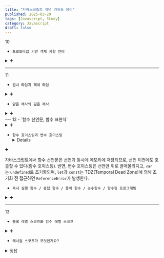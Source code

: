 ```yaml
---
title: "자바스크립트 개념 키워드 정리"
published: 2025-03-20
tags: [Javascript, Study]
category: Javascript
draft: false
---
```


10
-  `프로토타입 기반 객체 지향 언어`
 <details>
<summary>➕</summary>

클래스 기반 객체지향 언어와 다르게 자바스크립트는 프로토타입 기반 객체 지향 언어다.
클래스 기반 객체지향 언어는 클래스를 기반으로 인스턴스를 생성하지만 자바스크립트는 프로토타입 기반이라 더 다양한 방법으로 객체를  생성할 수 있다.

프로토타입 기반 객체지향 언어는 클래스 없이 객체를 직접 생성하고, 다른 객체를 프로토타입으로 상속받아 확장하는 방식을 따른다. 자바스크립트에서는 모든 객체가 `[[Prototype]]` 내부 슬롯을 가지며, 이를 통해 다른 객체의 속성을 상속받을 수 있다. 이를 **프로토타입 체인(Prototype Chain)** 이라고 하며, 객체가 특정 프로퍼티를 찾을 때 **자신에게 없으면 부모(프로토타입) 객체에서 탐색**하는 방식으로 동작한다.

</details>

---
11
 - `원시 타입과 객체 타입`
  <details>
<summary>➕</summary>

원시 타입(Primitive Type)은 값이 직접 저장되며 불변(immutable)한 데이터로, `string`, `number`, `boolean`, `null`, `undefined`, `symbol`, `bigint`가 있다. 

반면, 객체 타입(Object Type)은 **참조(reference)로 저장되며, 가변(mutable)한 특성을 가진다.** 객체, 배열, 함수 등이 이에 해당하며, 한 번 생성된 객체는 메모리 주소를 공유하므로 값 변경이 가능하다.

➕ 객체 타입의 프로퍼티로 원시 타입 값이 할당되면, 객체는 가변적(mutable)이므로 변경될 수 있다. 
그냥 원시 타입 변수의 경우 새로운 값을 할당하면 기존 값이 변경되는 것이 아니라, 새로운 메모리 공간이 생성되어 할당된다.
(원시값과 객체의 값 저장 동작 글 참고)

</details>

- `얕은 복사와 깊은 복사`
 <details>
<summary>➕</summary>

얕은 복사(Shallow Copy)는 객체의 참조값만 복사하여 원본과 동일한 메모리 주소를 공유한다. `Object.assign()`, 전개 연산자(`...`) 등이 얕은 복사를 수행한다. 

깊은 복사(Deep Copy)는 객체 내부의 모든 속성을 새로운 메모리 공간에 복사하는 방식이며, `JSON.parse(JSON.stringify(obj))`, `structuredClone()` 등을 사용하면 원본과 완전히 독립적인 객체를 생성할 수 있다.

</details>
---
12
- `함수 선언문, 함수 표현식`
 <details>
<summary>➕</summary>

함수 선언문(Function Declaration)은 `function func() {}` 형태이며, 
호이스팅 시 함수 전체가 메모리에 저장되어 선언 전에 호출할 수 있다. 

함수 표현식(Function Expression)은 `const func = function() {};`처럼 변수를 할당하는 방식이며, 
호이스팅 시 `undefined`가 할당되어 선언 전에 호출하면 오류가 발생한다.

</details>

- `함수 호이스팅과 변수 호이스팅`
  <details>
<summary>➕</summary>

자바스크립트에서 함수 선언문은 선언과 동시에 메모리에 저장되므로, 선언 이전에도 호출할 수 있다(함수 호이스팅). 
반면, 변수 호이스팅은 선언만 위로 끌어올려지고, `var`는 `undefined`로 초기화되며, `let`과 `const`는 TDZ(Temporal Dead Zone)에 의해 초기화 전 접근하면 `ReferenceError`가 발생한다.

</details>

-  `즉시 실행 함수 / 중첩 함수 / 콜백 함수 / 순수함수 / 함수형 프로그래밍`
 <details>
<summary>➕</summary>

- 즉시 실행 함수(IIFE)는 선언과 동시에 실행되는 함수로, 전역 변수 오염을 방지한다. 
- 중첩 함수(Nested Function)는 다른 함수 내부에 정의된 함수이며, 클로저를 형성할 수 있다. 
- 콜백 함수(Callback Function)는 다른 함수의 인자로 전달되는 함수로, 비동기 처리와 이벤트 핸들링에서 많이 사용된다. 
- 순수 함수(Pure Function)는 외부 상태를 변경하지 않으며, 같은 입력에 대해 항상 같은 결과를 반환하는 함수다. 
- 함수형 프로그래밍(Functional Programming)은 순수 함수와 불변성을 중시하며, 고차 함수를 적극 활용하는 패러다임이다.

</details>

---
13
- `블록 레벨 스코프와 함수 레벨 스코프`
 <details>
<summary>➕</summary>

블록 레벨 스코프(Block-Level Scope)는 `{}` 블록 내에서 선언된 변수만 유효하며, `let`, `const`가 이를 따른다. 
반면, 함수 레벨 스코프(Function-Level Scope)는 변수가 함수 내부에서만 유효한 스코프를 의미하며, `var`가 이에 해당한다. ES6 이후에는 블록 레벨 스코프를 가지는 `let`, `const`가 권장된다.

</details>

- `렉시컬 스코프가 무엇인가요?`
<details>
<summary>정답</summary>

렉시컬 스코프(Lexical Scope)는 함수가 선언된 위치를 기준으로 변수의 유효 범위(Scope)가 결정되는 방식을 의미한다. 
즉, 함수가 어디서 호출되었는지가 아니라, 어디서 선언되었는지가 중요하다. 

자바스크립트는 렉시컬 스코프를 따르므로, 함수 내부에서 변수를 찾을 때 자신의 스코프에서 먼저 찾고, 없으면 바깥(상위) 스코프에서 찾는다. 
이를 스코프 체인(Scope Chain) 이라고 한다.
</details>